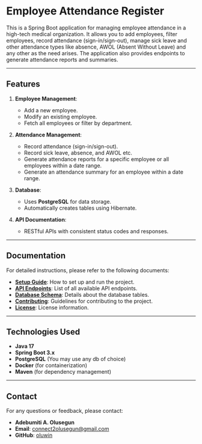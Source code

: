 # Employee Attendance Register

This is a Spring Boot application for managing employee attendance in a high-tech medical organization. It allows you to add employees, filter employees, record attendance (sign-in/sign-out), manage sick leave and other attendance types like absence, AWOL (Absent Without Leave) and any other as the need arises. The application also provides endpoints to generate attendance reports and summaries.

---

## **Features**

1. **Employee Management**:
   - Add a new employee.
   - Modify an existing employee.
   - Fetch all employees or filter by department.

2. **Attendance Management**:
   - Record attendance (sign-in/sign-out).
   - Record sick leave, absence, and AWOL etc.
   - Generate attendance reports for a specific employee or all employees within a date range.
   - Generate an attendance summary for an employee within a date range.

3. **Database**:
   - Uses **PostgreSQL** for data storage.
   - Automatically creates tables using Hibernate.

4. **API Documentation**:
   - RESTful APIs with consistent status codes and responses.

---

## **Documentation**

For detailed instructions, please refer to the following documents:

- **[Setup Guide](docs/setup.md)**: How to set up and run the project.
- **[API Endpoints](docs/api-endpoints.md)**: List of all available API endpoints.
- **[Database Schema](docs/database-schema.md)**: Details about the database tables.
- **[Contributing](docs/contributing.md)**: Guidelines for contributing to the project.
- **[License](docs/license.md)**: License information.

---

## **Technologies Used**

- **Java 17**
- **Spring Boot 3.x**
- **PostgreSQL** (You may use any db of choice)
- **Docker** (for containerization)
- **Maven** (for dependency management)

---

## **Contact**

For any questions or feedback, please contact:

- **Adebumiti A. Olusegun**  
- **Email**: connect2olusegun@gmail.com  
- **GitHub**: [oluwin](https://github.com/oluwin)
